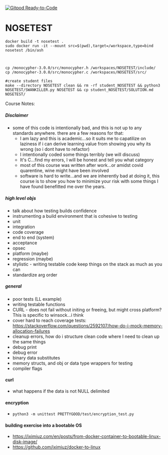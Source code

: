 [![Gitpod Ready-to-Code](https://img.shields.io/badge/Gitpod-Ready--to--Code-blue?logo=gitpod)](https://gitpod.io/#https://github.com/hortinstein/NOSETEST) 

# NOSETEST

```
docker build -t nosetest .
sudo docker run -it --mount src=$(pwd),target=/workspace,type=bind nosetest /bin/ash



cp /monocypher-3.0.0/src/monocypher.h /workspaces/NOSETEST/include/
cp /monocypher-3.0.0/src/monocypher.c /workspaces/NOSETEST/src/

```
```
#create student files
make --directory NOSETEST clean && rm -rf student_NOSETEST && python3 NOSETEST/SWANKILLER.py NOSETEST && cp student_NOSETEST/SOLUTION.md NOSETEST/
```
Course Notes:

##### Disclaimer
- some of this code is intentionally bad, and this is not up to any standards anywhere.  there are a few reasons for that:
  - I am lazy and this is academic...so it suits me to capatilize on laziness if i can derive learning value from showing you why its wrong (so i dont have to refactor)
  - I intentionally coded some things terribly (we will discuss)
  - It's C...find my errors, I will be honest and tell you what category
  - most of this course was written after work...or amidst covid quarentine, wine might have been involved
  - software is hard to write...and we are inherently bad at doing it, this course is to show you how to minimize your risk with some things I have found benefitted me over the years.  

##### high level objs
- talk about how testing builds confidence
- instrumenting a build environment that is cohesive to testing
- unit
- integration
- code coverage
- end to end (system)
- acceptance
- opsec
- platform (maybe)
- regression (maybe)
- stylistic - writing testable code keep things on the stack as much as you can
- standardize arg order
##### general 
- poor tests (LL example)
- writing testable functions
- CURL - does not fail without initing or freeing, but might cross platform?  This is specific to winsock...i think
- cover hard to reach coverage tests: https://stackoverflow.com/questions/2592107/how-do-i-mock-memory-allocation-failures
- cleanup errors, how do i structure clean code where I need to clean up the same things
- debug print 
- debug error
- binary data substitutes
- memory structs, and obj or data type wrappers for testing
- compiler flags
#### curl
- what happens if the data is not NULL delimited



#### encryption
- ```python3 -m unittest PRETTYGOOD/test/encryption_test.py```

#### building exercise into a bootable OS
- https://iximiuz.com/en/posts/from-docker-container-to-bootable-linux-disk-image/
- https://github.com/iximiuz/docker-to-linux